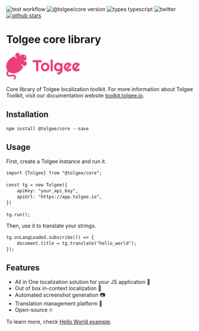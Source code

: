 ![test workflow](https://github.com/tolgee/tolgee-js/actions/workflows/test.yml/badge.svg)
![@tolgee/core version](https://img.shields.io/npm/v/@tolgee/core?label=%40tolgee%2Fcore)
![types typescript](https://img.shields.io/badge/Types-Typescript-blue)
![twitter](https://img.shields.io/twitter/follow/Tolgee_i18n?style=social)
[![github stars](https://img.shields.io/github/stars/tolgee/tolgee-js?style=social)](https://github.com/tolgee/tolgee-js)

# Tolgee core library

[<img src="https://raw.githubusercontent.com/tolgee/documentation/main/tolgee_logo_text.svg" alt="Tolgee" width="200" />](https://tolgee.io)

Core library of Tolgee localization toolkit. For more information about Tolgee Toolkit, visit our documentation website
[toolkit.tolgee.io](https://toolkit.tolgee.io).

## Installation

    npm install @tolgee/core --save

## Usage

First, create a Tolgee instance and run it.

    import {Tolgee} from "@tolgee/core";

    const tg = new Tolgee({
        apiKey: "your_api_key",
        apiUrl: "https://app.tolgee.io",
    })

    tg.run();

Then, use it to translate your strings.

    tg.onLangLoaded.subscribe(() => {
        document.title = tg.translate("hello_world");
    });

## Features
- All in One localization solution for your JS application 🙌
- Out of box in-context localization 🎉
- Automated screenshot generation 📷
- Translation management platform 🎈
- Open-source 🔥

To learn more, check [Hello World example](https://toolkit.tolgee.io/docs/web/get_started/hello_world).
